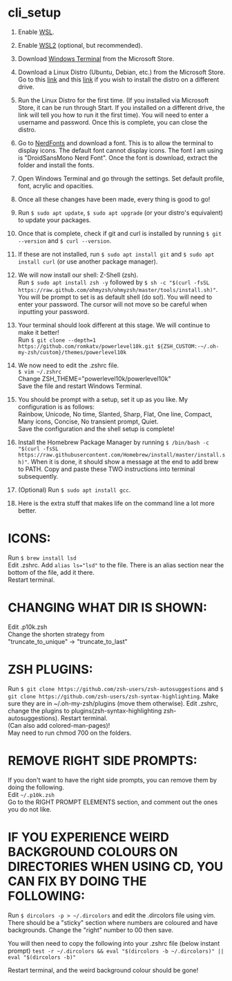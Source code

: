# cli_setup

1. Enable [WSL](https://docs.microsoft.com/en-us/windows/wsl/install-win10). 

2. Enable [WSL2](https://docs.microsoft.com/en-us/windows/wsl/install-win10) (optional, but recommended).  

3. Download [Windows Terminal](https://www.microsoft.com/en-au/p/windows-terminal/9n0dx20hk701?activetab=pivot:overviewtab) from the Microsoft Store.

4. Download a Linux Distro (Ubuntu, Debian, etc.) from the Microsoft Store.  
Go to this [link](https://kontext.tech/column/tools/308/how-to-install-windows-subsystem-for-linux-on-a-non-c-drive) and this [link](https://docs.microsoft.com/en-us/windows/wsl/install-manual?irgwc=1&OCID=AID2000142_aff_7593_1243925&tduid=%28ir__mpjwjfvnawkft03okk0sohzwxu2xulk0qznn9v9y00%29%287593%29%281243925%29%28je6NUbpObpQ-xn0vqCvHmf.B2hXo7o_E5A%29%28%29&irclickid=_mpjwjfvnawkft03okk0sohzwxu2xulk0qznn9v9y00#downloading-distros?ranMID=24542&ranEAID=je6NUbpObpQ&ranSiteID=je6NUbpObpQ-xn0vqCvHmf.B2hXo7o_E5A&epi=je6NUbpObpQ-xn0vqCvHmf.B2hXo7o_E5A) if you wish to install the distro on a different drive.

5. Run the Linux Distro for the first time. (If you installed via Microsoft Store, it can be run through Start. If you installed on a different drive, the link will tell you how to run it the first time). You will need to enter a username and password. Once this is complete, you can close the distro.
  
6. Go to [NerdFonts](nerdfonts.com) and download a font. This is to allow the terminal to display icons. The default font cannot display icons. The font I am using is "DroidSansMono Nerd Font". Once the font is download, extract the folder and install the fonts.

7. Open Windows Terminal and go through the settings. Set default profile, font, acrylic and opacities.

8. Once all these changes have been made, every thing is good to go!

9. Run `$ sudo apt update`, `$ sudo apt upgrade` (or your distro's equivalent) to update your packages. 

10. Once that is complete, check if git and curl is installed by running `$ git --version` and `$ curl --version`.

11. If these are not installed, run `$ sudo apt install git` and `$ sudo apt install curl` (or use another package manager).  

14. We will now install our shell: Z-Shell (zsh).  
Run `$ sudo apt install zsh -y` followed by `$ sh -c "$(curl -fsSL https://raw.github.com/ohmyzsh/ohmyzsh/master/tools/install.sh)"`.  
You will be prompt to set is as default shell (do so!). You will need to enter your password. The cursor will not move so be careful when inputting your password.  

15. Your terminal should look different at this stage. We will continue to make it better!  
Run `$ git clone --depth=1 https://github.com/romkatv/powerlevel10k.git ${ZSH_CUSTOM:-~/.oh-my-zsh/custom}/themes/powerlevel10k` 

16. We now need to edit the .zshrc file.  
`$ vim ~/.zshrc`  
Change ZSH_THEME="powerlevel10k/powerlevel10k"  
Save the file and restart Windows Terminal.  

17. You should be prompt with a setup, set it up as you like. My configuration is as follows:  
Rainbow, Unicode, No time, Slanted, Sharp, Flat, One line, Compact, Many icons, Concise, No transient prompt, Quiet.  
Save the configuration and the shell setup is complete!  

12. Install the Homebrew Package Manager by running `$ /bin/bash -c "$(curl -fsSL https://raw.githubusercontent.com/Homebrew/install/master/install.sh)"`.  When it is done, it should show a message at the end to add brew to PATH. Copy and paste these TWO instructions into terminal subsequently. 

13. (Optional) Run `$ sudo apt install gcc`.  

18. Here is the extra stuff that makes life on the command line a lot more better.  
# ICONS:  
Run `$ brew install lsd`  
Edit .zshrc. Add `alias ls="lsd"` to the file. There is an alias section near the bottom of the file, add it there.  
Restart terminal.  

# CHANGING WHAT DIR IS SHOWN:  
Edit .p10k.zsh  
Change the shorten strategy from  
"truncate_to_unique" -> "truncate_to_last"  

# ZSH PLUGINS:  
Run `$ git clone https://github.com/zsh-users/zsh-autosuggestions` and `$ git clone https://github.com/zsh-users/zsh-syntax-highlighting`. Make sure they are in ~/.oh-my-zsh/plugins (move them otherwise). Edit .zshrc, change the plugins to plugins(zsh-syntax-highlighting zsh-autosuggestions). Restart terminal.  
(Can also add colored-man-pages)!  
May need to run chmod 700 on the folders.  

# REMOVE RIGHT SIDE PROMPTS:  
If you don't want to have the right side prompts, you can remove them by doing the following.  
Edit `~/.p10k.zsh`  
Go to the RIGHT PROMPT ELEMENTS section, and comment out the ones you do not like.


# IF YOU EXPERIENCE WEIRD BACKGROUND COLOURS ON DIRECTORIES WHEN USING CD, YOU CAN FIX BY DOING THE FOLLOWING:  
Run `$ dircolors -p > ~/.dircolors` and edit the .dircolors file using vim. There should be a "sticky" section where numbers are coloured and have backgrounds. Change the "right" number to 00 then save.  

You will then need to copy the following into your .zshrc file (below instant prompt)
`test -r ~/.dircolors && eval "$(dircolors -b ~/.dircolors)" || eval "$(dircolors -b)"`  

Restart terminal, and the weird background colour should be gone!  




